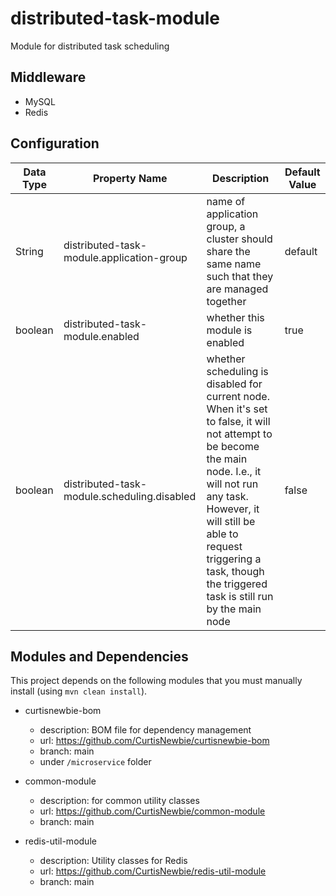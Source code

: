 # distributed-task-module

Module for distributed task scheduling


## Middleware

- MySQL
- Redis

## Configuration

Data Type | Property Name | Description | Default Value
--------- | ------------- | ----------- | --------------
String | distributed-task-module.application-group | name of application group, a cluster should share the same name such that they are managed together | default
boolean | distributed-task-module.enabled | whether this module is enabled | true
boolean | distributed-task-module.scheduling.disabled | whether scheduling is disabled for current node. When it's set to false, it will not attempt to be become the main node. I.e., it will not run any task. However, it will still be able to request triggering a task, though the triggered task is still run by the main node | false

## Modules and Dependencies

This project depends on the following modules that you must manually install (using `mvn clean install`).

- curtisnewbie-bom
    - description: BOM file for dependency management
    - url: https://github.com/CurtisNewbie/curtisnewbie-bom
    - branch: main
    - under `/microservice` folder

- common-module
    - description: for common utility classes 
    - url: https://github.com/CurtisNewbie/common-module
    - branch: main

- redis-util-module
    - description: Utility classes for Redis
    - url: https://github.com/CurtisNewbie/redis-util-module
    - branch: main
